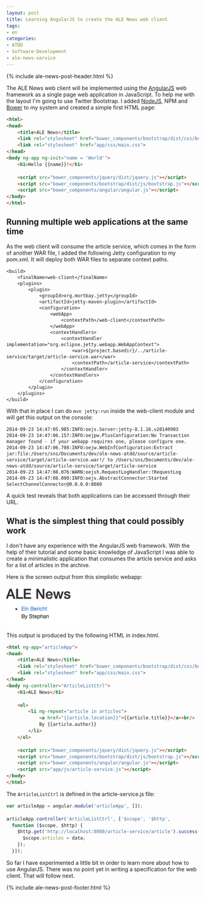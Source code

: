 ```yaml
---
layout: post
title: Learning AngularJS to create the ALE News web client
tags:
- en
categories:
- ATDD
- Software-Development
- ale-news-service
---
```

{% include ale-news-post-header.html %}

The ALE News web client will be implemented using the [AngularJS](http://angularjs.org) web framework as a single page web application in JavaScript. To help me with the layout I'm going to use Twitter Bootstrap. I added [NodeJS](http://nodejs.org), NPM and [Bower](http://bower.io) to my system and created a simple first HTML page:

```html
<html>
<head>
    <title>ALE News</title>
    <link rel="stylesheet" href="bower_components/bootstrap/dist/css/bootstrap.css">
    <link rel="stylesheet" href="app/css/main.css">
</head>
<body ng-app ng-init="name = 'World'">
    <h1>Hello {{name}}!</h1>

    <script src="bower_components/jquery/dist/jquery.js"></script>
    <script src="bower_components/bootstrap/dist/js/bootstrap.js"></script>
    <script src="bower_components/angular/angular.js"></script>
</body>
</html>
```

## Running multiple web applications at the same time
As the web client will consume the article service, which comes in the form of another WAR file, I added the following Jetty configuration to my pom.xml. It will deploy both WAR files to separate context paths.

    <build>
        <finalName>web-client</finalName>
        <plugins>
            <plugin>
                <groupId>org.mortbay.jetty</groupId>
                <artifactId>jetty-maven-plugin</artifactId>
                <configuration>
                    <webApp>
                        <contextPath>/web-client</contextPath>
                    </webApp>
                    <contextHandlers>
                        <contextHandler implementation="org.eclipse.jetty.webapp.WebAppContext">
                            <war>${project.basedir}/../article-service/target/article-service.war</war>
                            <contextPath>/article-service</contextPath>
                        </contextHandler>
                    </contextHandlers>
                </configuration>
            </plugin>
        </plugins>
    </build>

With that in place I can do <code>mvn jetty:run</code> inside the web-client module and will get this output on the console:

	2014-09-23 14:47:05.985:INFO:oejs.Server:jetty-8.1.16.v20140903
	2014-09-23 14:47:06.157:INFO:oejpw.PlusConfiguration:No Transaction manager found - if your webapp requires one, please configure one.
	2014-09-23 14:47:06.708:INFO:oejw.WebInfConfiguration:Extract jar:file:/Users/sns/Documents/dev/ale-news-atdd/source/article-service/target/article-service.war!/ to /Users/sns/Documents/dev/ale-news-atdd/source/article-service/target/article-service
	2014-09-23 14:47:08.076:WARN:oejsh.RequestLogHandler:!RequestLog
	2014-09-23 14:47:08.090:INFO:oejs.AbstractConnector:Started SelectChannelConnector@0.0.0.0:8080

A quick test reveals that both applications can be accessed through their URL.

## What is the simplest thing that could possibly work
I don't have any experience with the AngularJS web framework. With the help of their tutorial and some basic knowledge of JavaScript I was able to create a minimalistic application that consumes the article service and asks for a list of articles in the archive.

Here is the screen output from this simplistic webapp:

![Minimalistic Ale News](/img/posts/ale-news/minimalistic-ale-news.png)

This output is produced by the following HTML in index.html.

```html
<html ng-app="articleApp">
<head>
    <title>ALE News</title>
    <link rel="stylesheet" href="bower_components/bootstrap/dist/css/bootstrap.css">
    <link rel="stylesheet" href="app/css/main.css">
</head>
<body ng-controller="ArticleListCtrl">
    <h1>ALE News</h1>

    <ul>
        <li ng-repeat="article in articles">
            <a href="{{article.location}}">{{article.title}}</a><br/>
            By {{article.author}}
        </li>
    </ul>

    <script src="bower_components/jquery/dist/jquery.js"></script>
    <script src="bower_components/bootstrap/dist/js/bootstrap.js"></script>
    <script src="bower_components/angular/angular.js"></script>
    <script src="app/js/article-service.js"></script>
</body>
</html>
```

The <code>ArticleListCtrl</code> is defined in the article-service.js file:

```javascript
var articleApp = angular.module('articleApp', []);

articleApp.controller('ArticleListCtrl', ['$scope', '$http',
  function ($scope, $http) {
    $http.get('http://localhost:8080/article-service/article').success(function(data) {
      $scope.articles = data;
    });
  }]);
```

So far I have experimented a little bit in order to learn more about how to use AngularJS. There was no point yet in writing a specification for the web client. That will follow next.

{% include ale-news-post-footer.html %}

